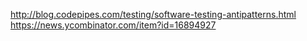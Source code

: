http://blog.codepipes.com/testing/software-testing-antipatterns.html
https://news.ycombinator.com/item?id=16894927
